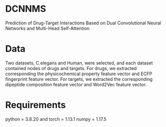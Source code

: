 # DCNNMS
Prediction of Drug-Target Interactions Based on Dual Convolutional Neural Networks and Multi-Head Self-Attention

# Data
Two datasets, C.elegans and Human, were selected, and each dataset contained nodes of drugs and targets. For drugs, we extracted corresponding the physicochemical property feature vector and ECFP fingerprint feature vector. For targets, we extracted the corresponding dipeptide composition feature vector and Word2Vec feature vector.

# Requirements
python = 3.8.20 and torch = 1.13.1 numpy = 1.17.5

